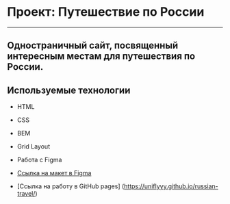# Проект: Путешествие по России
---
Одностраничный сайт, посвященный интересным местам для путешествия по России.
---
## Используемые технологии 
* HTML
* CSS
* BEM
* Grid Layout
* Работа с Figma

* [Ссылка на макет в Figma](https://www.figma.com/file/5S2WSbEFL6awjVWJ0NWL8Q/Sprint-3_-Russia-_-desktop-mobile?node-id=28503%3A0)
* [Ссылка на работу в GitHub pages] (https://uniflyyy.github.io/russian-travel/)